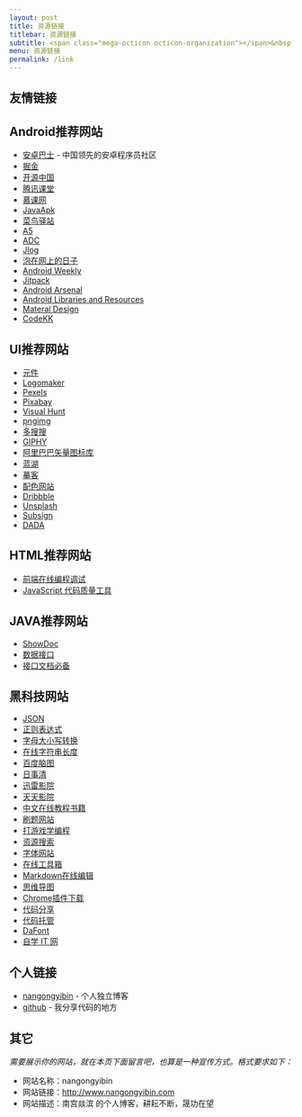 ```yaml
---
layout: post
title: 资源链接
titlebar: 资源链接
subtitle: <span class="mega-octicon octicon-organization"></span>&nbsp;&nbsp; 资源链接
menu: 资源链接
permalink: /link
---
```


## 友情链接

## Android推荐网站

- [安卓巴士](http://www.apkbus.com/) - 中国领先的安卓程序员社区
- [掘金](https://juejin.im/welcome/android)
- [开源中国](https://www.oschina.net/blog?classification=428602)
- [腾讯课堂](https://ke.qq.com/course/list?mt=1001&st=2003&tt=3021)
- [慕课网](https://www.imooc.com/course/list?c=android)
- [JavaApk](http://www.javaapk.com/)
- [菜鸟驿站](https://www.runoob.com/w3cnote/android-tutorial-intro.html)
- [A5](http://www.a5xiazai.com/android/yingyong/list_894_3.html)
- [ADC](https://www.android-doc.com/)
- [Jlog](https://www.race604.com/)
- [泡在网上的日子](http://www.jcodecraeer.com/plus/list.php?tid=16)
- [Android Weekly](androidweekly.net)
- [Jitpack](https://jitpack.io/)
- [Android Arsenal](https://android-arsenal.com/)
- [Android Libraries and Resources](http://alamkanak.github.io/android-libraries-and-resources/)
- [Materal Design](https://material.io/design/environment/)
- [CodeKK](https://p.codekk.com/)

## UI推荐网站

- [元件](https://element.eleme.cn/#/zh-CN)
- [Logomaker](https://www.logomaker.com.cn/design)
- [Pexels](https://www.pexels.com/zh-cn/)
- [Pixabay](https://pixabay.com/)
- [Visual Hunt](https://visualhunt.com/)
- [pngimg](http://pngimg.com/)
- [多搜搜](http://duososo.com/)
- [GIPHY](https://visualhunt.com/)
- [阿里巴巴矢量图标库](https://www.iconfont.cn/home/index?spm=a313x.7781069.1998910419.2)
- [蓝湖](https://lanhuapp.com/web/#/user/login?referrer=sketch)
- [摹客](https://www.mockplus.cn/)
- [配色网站](https://colorhunt.co/)
- [Dribbble](https://www.toutiao.com/i6706726086199214595/)
- [Unsplash](https://www.toutiao.com/i6706726086199214595/)
- [Subsign](https://subsign.co/)
- [DADA](https://dada.nyc/home)

## HTML推荐网站

- [前端在线编程调试](http://jsbin.com/?html,output)
- [JavaScript 代码质量工具](http://www.jslint.com/)


## JAVA推荐网站

- [ShowDoc](https://www.showdoc.cc/user/login)
- [数据接口](http://www.k780.com/api)
- [接口文档必备](https://easydoc.top/#/)

## 黑科技网站

- [JSON](http://www.bejson.com/)
- [正则表达式](http://tool.oschina.net/regex/)
- [字母大小写转换](http://tool.lanrentuku.com/daxiaoxie/)
- [在线字符串长度](http://www.5ixuexiwang.com/str/length.php)
- [百度脑图](http://naotu.baidu.com/)
- [日事清](https://www.rishiqing.com/)
- [迅雷影院](https://www.22tu.cc)
- [天天影院](http://www.27k.cc)
- [中文在线教程书籍](https://github.com/justjavac/free-programming-books-zh_CN)
- [刷题网站](https://leetcode-cn.com/)
- [打游戏学编程](https://koudashijie.com/)
- [资源搜索](https://www.jiumodiary.com/)
- [字体网站](https://www.webfont.com/)
- [在线工具箱](https://tool.lu/)
- [Markdown在线编辑](http://markdown.xiaoshujiang.com/)
- [思维导图](https://www.processon.com/)
- [Chrome插件下载](https://www.extfans.com/)
- [代码分享](https://www.journals.elsevier.com/carbon)
- [代码托管](https://github.com/)
- [DaFont](https://www.toutiao.com/i6706726086199214595/)
- [自学 IT 网](https://www.51zxw.net/)



## 个人链接

- [nangongyibin](http://www.nangongyibin.com/) - 个人独立博客
- [github](https://github.com/nangongyibin) -  我分享代码的地方

## 其它  

*需要展示你的网站，就在本页下面留言吧，也算是一种宣传方式。格式要求如下：*
- 网站名称：nangongyibin
- 网站链接：http://www.nangongyibin.com  
- 网站描述：南宫燚滨 的个人博客，耕耘不断，晟功在望  
